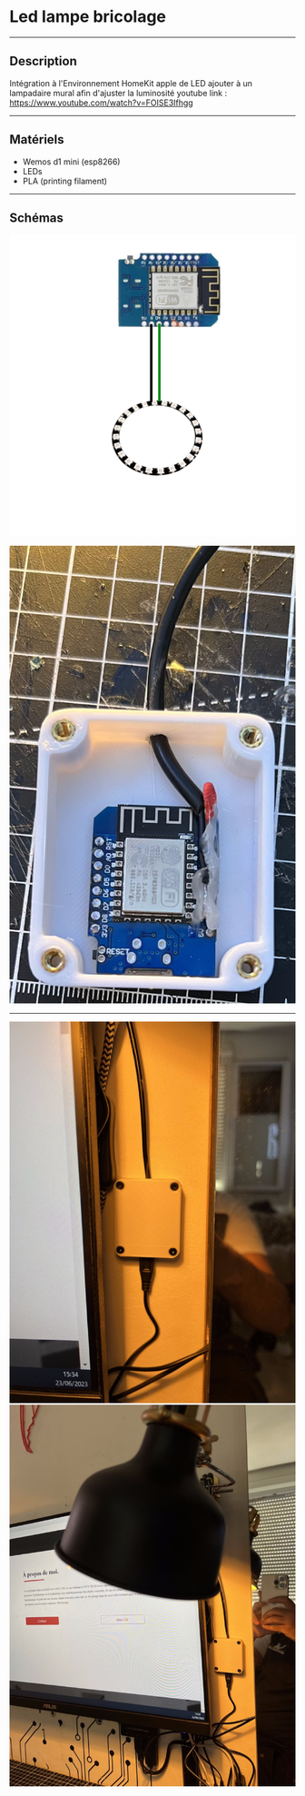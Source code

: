 # Led lampe bricolage

-------------------------------------
## Description ##
  
  Intégration à l'Environnement HomeKit apple de LED ajouter à un lampadaire mural afin d'ajuster la luminosité
  youtube link : https://www.youtube.com/watch?v=FOISE3Ifhgg

-------------------------------------
## Matériels ##

* Wemos d1 mini (esp8266)
* LEDs
* PLA (printing filament)

-------------------------------------
## Schémas ##
![alt text](https://github.com/adamHassanBR/iot_projet/blob/main/_11_led_bricolage/images/_11_led_bricolage.png?raw=true)

![alt text](https://github.com/adamHassanBR/iot_projet/blob/main/_11_led_bricolage/images/10.png?raw=true)

-------------------------------------
![alt text](https://github.com/adamHassanBR/iot_projet/blob/main/_11_led_bricolage/images/20.png?raw=true)
![alt text](https://github.com/adamHassanBR/iot_projet/blob/main/_11_led_bricolage/images/30.png?raw=true)

